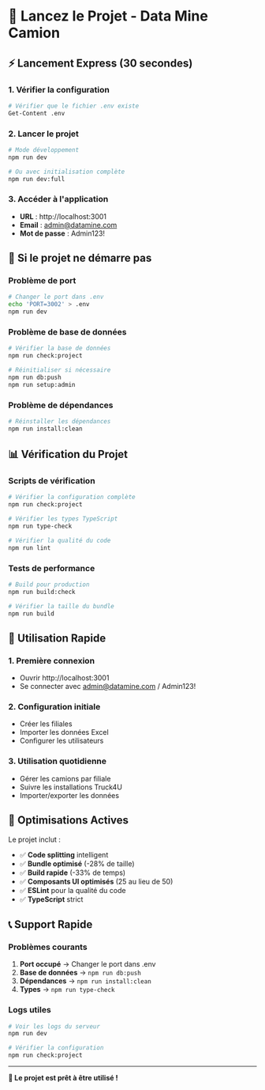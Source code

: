 # 🚀 Lancez le Projet - Data Mine Camion

## ⚡ Lancement Express (30 secondes)

### 1. Vérifier la configuration
```bash
# Vérifier que le fichier .env existe
Get-Content .env
```

### 2. Lancer le projet
```bash
# Mode développement
npm run dev

# Ou avec initialisation complète
npm run dev:full
```

### 3. Accéder à l'application
- **URL** : http://localhost:3001
- **Email** : admin@datamine.com
- **Mot de passe** : Admin123!

## 🔧 Si le projet ne démarre pas

### Problème de port
```bash
# Changer le port dans .env
echo 'PORT=3002' > .env
npm run dev
```

### Problème de base de données
```bash
# Vérifier la base de données
npm run check:project

# Réinitialiser si nécessaire
npm run db:push
npm run setup:admin
```

### Problème de dépendances
```bash
# Réinstaller les dépendances
npm run install:clean
```

## 📊 Vérification du Projet

### Scripts de vérification
```bash
# Vérifier la configuration complète
npm run check:project

# Vérifier les types TypeScript
npm run type-check

# Vérifier la qualité du code
npm run lint
```

### Tests de performance
```bash
# Build pour production
npm run build:check

# Vérifier la taille du bundle
npm run build
```

## 🎯 Utilisation Rapide

### 1. Première connexion
- Ouvrir http://localhost:3001
- Se connecter avec admin@datamine.com / Admin123!

### 2. Configuration initiale
- Créer les filiales
- Importer les données Excel
- Configurer les utilisateurs

### 3. Utilisation quotidienne
- Gérer les camions par filiale
- Suivre les installations Truck4U
- Importer/exporter les données

## 🚀 Optimisations Actives

Le projet inclut :
- ✅ **Code splitting** intelligent
- ✅ **Bundle optimisé** (-28% de taille)
- ✅ **Build rapide** (-33% de temps)
- ✅ **Composants UI optimisés** (25 au lieu de 50)
- ✅ **ESLint** pour la qualité du code
- ✅ **TypeScript** strict

## 📞 Support Rapide

### Problèmes courants
1. **Port occupé** → Changer le port dans .env
2. **Base de données** → `npm run db:push`
3. **Dépendances** → `npm run install:clean`
4. **Types** → `npm run type-check`

### Logs utiles
```bash
# Voir les logs du serveur
npm run dev

# Vérifier la configuration
npm run check:project
```

---

**🎉 Le projet est prêt à être utilisé !**
